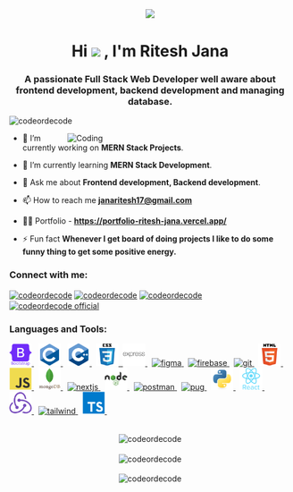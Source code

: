 <div align="center"><img src="https://engineeric.com.pk/wp-content/uploads/2018/05/webdevelopment-logo.jpg"></div>
<h1 align="center">Hi <img src="https://github.com/TheDudeThatCode/TheDudeThatCode/raw/master/Assets/Hi.gif" width="34"; display: inline-block;" data-target="animated-image.originalImage"> , I'm Ritesh Jana</h1>
<h3 align="center">A passionate Full Stack Web Developer well aware about frontend
    development, backend development and managing database.</h3>

<p align="left"> <img
        src="https://komarev.com/ghpvc/?username=codeordecode&label=Profile%20views&color=0e75b6&style=flat"
        alt="codeordecode" /> </p>

<img align="right" alt="Coding" width="400"
    src="https://cdn.dribbble.com/users/1059583/screenshots/4171367/coding-freak.gif">

- 🔭 I’m currently working on **MERN Stack Projects**.

- 🌱 I’m currently learning **MERN Stack Development**.

- 💬 Ask me about **Frontend development, Backend development**.

- 📫 How to reach me **janaritesh17@gmail.com**

- 👨‍💻 Portfolio - **https://portfolio-ritesh-jana.vercel.app/**

- ⚡ Fun fact **Whenever I get board of doing projects I like to do some funny thing to get some positive energy.**

<h3 align="left">Connect with me:</h3>
<p align="left">
    <a href="https://twitter.com/codeordecode" target="blank"><img align="center"
            src="https://raw.githubusercontent.com/rahuldkjain/github-profile-readme-generator/master/src/images/icons/Social/twitter.svg"
            alt="codeordecode" height="30" width="40" /></a>
    <a href="https://linkedin.com/in/codeordecode" target="blank"><img align="center"
            src="https://raw.githubusercontent.com/rahuldkjain/github-profile-readme-generator/master/src/images/icons/Social/linked-in-alt.svg"
            alt="codeordecode" height="30" width="40" /></a>
    <a href="https://fb.com/codeordecode" target="blank"><img align="center"
            src="https://raw.githubusercontent.com/rahuldkjain/github-profile-readme-generator/master/src/images/icons/Social/facebook.svg"
            alt="codeordecode" height="30" width="40" /></a>
    <a href="https://www.youtube.com/@codeordecodeofficial12345" target="blank"><img align="center"
            src="https://raw.githubusercontent.com/rahuldkjain/github-profile-readme-generator/master/src/images/icons/Social/youtube.svg"
            alt="codeordecode official" height="30" width="40" /></a>
</p>


<h3 align="left">Languages and Tools:</h3>
<p align="left"> <a href="https://getbootstrap.com" target="_blank" rel="noreferrer"> <img src="https://raw.githubusercontent.com/devicons/devicon/master/icons/bootstrap/bootstrap-plain-wordmark.svg" alt="bootstrap" width="40" height="40"/> </a>&nbsp;  <a href="https://www.cprogramming.com/" target="_blank" rel="noreferrer"> <img src="https://raw.githubusercontent.com/devicons/devicon/master/icons/c/c-original.svg" alt="c" width="40" height="40"/> </a>&nbsp;  <a href="https://www.w3schools.com/cpp/" target="_blank" rel="noreferrer"> <img src="https://raw.githubusercontent.com/devicons/devicon/master/icons/cplusplus/cplusplus-original.svg" alt="cplusplus" width="40" height="40"/> </a>&nbsp;  <a href="https://www.w3schools.com/css/" target="_blank" rel="noreferrer"> <img src="https://raw.githubusercontent.com/devicons/devicon/master/icons/css3/css3-original-wordmark.svg" alt="css3" width="40" height="40"/>&nbsp;  </a> <a href="https://expressjs.com" target="_blank" rel="noreferrer"> <img src="https://raw.githubusercontent.com/devicons/devicon/master/icons/express/express-original-wordmark.svg" alt="express" width="40" height="40"/> </a>&nbsp;  <a href="https://www.figma.com/" target="_blank" rel="noreferrer"> <img src="https://www.vectorlogo.zone/logos/figma/figma-icon.svg" alt="figma" width="40" height="40"/> </a>&nbsp;  <a href="https://firebase.google.com/" target="_blank" rel="noreferrer"> <img src="https://www.vectorlogo.zone/logos/firebase/firebase-icon.svg" alt="firebase" width="40" height="40"/> </a>&nbsp;  <a href="https://git-scm.com/" target="_blank" rel="noreferrer"> <img src="https://www.vectorlogo.zone/logos/git-scm/git-scm-icon.svg" alt="git" width="40" height="40"/> </a>&nbsp;  <a href="https://www.w3.org/html/" target="_blank" rel="noreferrer"> <img src="https://raw.githubusercontent.com/devicons/devicon/master/icons/html5/html5-original-wordmark.svg" alt="html5" width="40" height="40"/> </a>&nbsp;  <a href="https://developer.mozilla.org/en-US/docs/Web/JavaScript" target="_blank" rel="noreferrer"> <img src="https://raw.githubusercontent.com/devicons/devicon/master/icons/javascript/javascript-original.svg" alt="javascript" width="40" height="40"/> </a>&nbsp;  <a href="https://www.mongodb.com/" target="_blank" rel="noreferrer"> <img src="https://raw.githubusercontent.com/devicons/devicon/master/icons/mongodb/mongodb-original-wordmark.svg" alt="mongodb" width="40" height="40"/> </a>&nbsp;  <a href="https://nextjs.org/" target="_blank" rel="noreferrer"> <img src="https://cdn.worldvectorlogo.com/logos/nextjs-2.svg" alt="nextjs" width="40" height="40"/> </a>&nbsp;  <a href="https://nodejs.org" target="_blank" rel="noreferrer"> <img src="https://raw.githubusercontent.com/devicons/devicon/master/icons/nodejs/nodejs-original-wordmark.svg" alt="nodejs" width="40" height="40"/> </a>&nbsp;  <a href="https://postman.com" target="_blank" rel="noreferrer"> <img src="https://www.vectorlogo.zone/logos/getpostman/getpostman-icon.svg" alt="postman" width="40" height="40"/> </a>&nbsp;  <a href="https://pugjs.org" target="_blank" rel="noreferrer"> <img src="https://cdn.worldvectorlogo.com/logos/pug.svg" alt="pug" width="40" height="40"/> </a>&nbsp;  <a href="https://www.python.org" target="_blank" rel="noreferrer"> <img src="https://raw.githubusercontent.com/devicons/devicon/master/icons/python/python-original.svg" alt="python" width="40" height="40"/> </a>&nbsp;  <a href="https://reactjs.org/" target="_blank" rel="noreferrer"> <img src="https://raw.githubusercontent.com/devicons/devicon/master/icons/react/react-original-wordmark.svg" alt="react" width="40" height="40"/> </a>&nbsp;  <a href="https://redux.js.org" target="_blank" rel="noreferrer"> <img src="https://raw.githubusercontent.com/devicons/devicon/master/icons/redux/redux-original.svg" alt="redux" width="40" height="40"/> </a>&nbsp;  <a href="https://tailwindcss.com/" target="_blank" rel="noreferrer"> <img src="https://www.vectorlogo.zone/logos/tailwindcss/tailwindcss-icon.svg" alt="tailwind" width="40" height="40"/> </a>&nbsp;  <a href="https://www.typescriptlang.org/" target="_blank" rel="noreferrer"> <img src="https://raw.githubusercontent.com/devicons/devicon/master/icons/typescript/typescript-original.svg" alt="typescript" width="40" height="40"/> </a>&nbsp;  </p>

<br>
<div align="center"><img align="center" src="https://github-readme-stats.vercel.app/api/top-langs?username=codeordecode&show_icons=true&locale=en&layout=compact" alt="codeordecode" /></div>
<br>
<div align="center"><img align="center" src="https://github-readme-stats.vercel.app/api?username=codeordecode&show_icons=true&locale=en" alt="codeordecode" /></div>
<br>
<div align="center"><img align="center" src="https://github-readme-streak-stats.herokuapp.com/?user=codeordecode&" alt="codeordecode" /></div>


